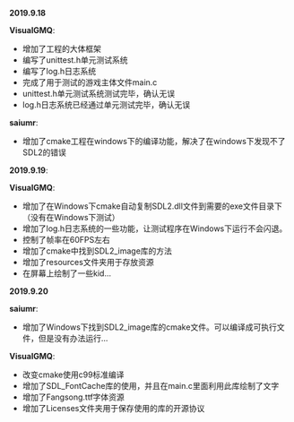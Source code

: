 **2019.9.18**

**VisualGMQ**:

* 增加了工程的大体框架
* 编写了unittest.h单元测试系统
* 编写了log.h日志系统
* 完成了用于测试的游戏主体文件main.c
* unittest.h单元测试系统测试完毕，确认无误
* log.h日志系统已经通过单元测试完毕，确认无误

**saiumr**:

* 增加了cmake工程在windows下的编译功能，解决了在windows下发现不了SDL2的错误

**2019.9.19**:

**VisualGMQ**:

* 增加了在Windows下cmake自动复制SDL2.dll文件到需要的exe文件目录下（没有在Windows下测试）
* 增加了log.h日志系统的一些功能，让测试程序在Windows下运行不会闪退。
* 控制了帧率在60FPS左右
* 增加了cmake中找到SDL2_image库的方法
* 增加了resources文件夹用于存放资源
* 在屏幕上绘制了一些kid...

**2019.9.20**

**saiumr**:

* 增加了Windows下找到SDL2_image库的cmake文件。可以编译成可执行文件，但是没有办法运行...

**VisualGMQ**:

* 改变cmake使用c99标准编译
* 增加了SDL_FontCache库的使用，并且在main.c里面利用此库绘制了文字
* 增加了Fangsong.ttf字体资源
* 增加了Licenses文件夹用于保存使用的库的开源协议